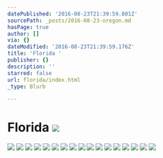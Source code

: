 ```yaml
---
datePublished: '2016-08-23T21:39:59.801Z'
sourcePath: _posts/2016-08-23-oregon.md
hasPage: true
author: []
via: {}
dateModified: '2016-08-23T21:39:59.176Z'
title: 'Florida '
publisher: {}
description: ''
starred: false
url: florida/index.html
_type: Blurb

---
```

# Florida ![](https://the-grid-user-content.s3-us-west-2.amazonaws.com/de1b7dab-02f0-4958-8f28-bbf9ee7294c3.jpg)
![](https://the-grid-user-content.s3-us-west-2.amazonaws.com/8367402e-d9b3-4c10-9a7f-1e146ceaada6.jpg)
![](https://the-grid-user-content.s3-us-west-2.amazonaws.com/db03ba51-2d52-4883-b9ef-94e097784cc3.jpg)
![](https://the-grid-user-content.s3-us-west-2.amazonaws.com/80822963-677a-4ff1-8666-d1f754d17261.jpg)
![](https://the-grid-user-content.s3-us-west-2.amazonaws.com/d2de9738-c61b-47be-8c8d-08b8b4347dfe.jpg)
![](https://the-grid-user-content.s3-us-west-2.amazonaws.com/717faf52-aa9e-4b5b-8a94-9f02fc89a628.jpg)
![](https://the-grid-user-content.s3-us-west-2.amazonaws.com/0e5e9fff-6c06-4267-99f6-ed5e9b31ef23.jpg)
![](https://the-grid-user-content.s3-us-west-2.amazonaws.com/3c10a8c4-bf9e-499b-b0f2-eeb23bebef42.jpg)
![](https://the-grid-user-content.s3-us-west-2.amazonaws.com/ba00ec1b-5a12-445b-8092-19ce8d4dd46b.jpg)
![](https://the-grid-user-content.s3-us-west-2.amazonaws.com/726e7799-73fb-4535-90ab-425969f0c686.jpg)
![](https://the-grid-user-content.s3-us-west-2.amazonaws.com/9107d894-0463-4a1a-a14c-b43d71422f0d.jpg)
![](https://the-grid-user-content.s3-us-west-2.amazonaws.com/3b7d08b4-a0e7-4990-9e5a-44bc0bb36c4b.jpg)
![](https://the-grid-user-content.s3-us-west-2.amazonaws.com/bb43f6cb-fef6-4897-b132-c6d52c0fbe76.jpg)
![](https://the-grid-user-content.s3-us-west-2.amazonaws.com/96901193-f20a-489a-b6a0-2e5128be1e03.jpg)
![](https://the-grid-user-content.s3-us-west-2.amazonaws.com/574bc102-2d6a-4c74-b2d4-e4a1a6a24505.jpg)
![](https://the-grid-user-content.s3-us-west-2.amazonaws.com/16acb640-75e2-4795-b605-86755fbc13c4.jpg)
![](https://the-grid-user-content.s3-us-west-2.amazonaws.com/83ba9d23-face-40ff-ae8f-e71c875a1192.jpg)
![](https://the-grid-user-content.s3-us-west-2.amazonaws.com/53f14ba8-01ef-464c-8987-0c63e75ffbe5.jpg)